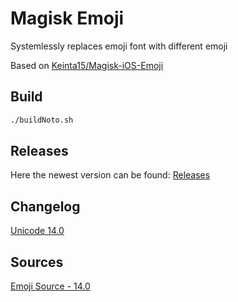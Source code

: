 # Magisk Emoji
Systemlessly replaces emoji font with different emoji

Based on [Keinta15/Magisk-iOS-Emoji](https://github.com/Keinta15/Magisk-iOS-Emoji)

## Build

```sh
./buildNoto.sh
```

## Releases
Here the newest version can be found: [Releases](https://github.com/2tefan/Magisk-Noto-Emoji-14/releases)

## Changelog
[Unicode 14.0](https://emojipedia.org/emoji-14.0/)

## Sources
[Emoji Source - 14.0](https://github.com/googlefonts/noto-emoji/releases/tag/v2.034)
